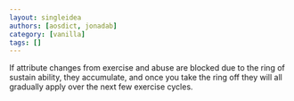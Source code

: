 ```yaml
---
layout: singleidea
authors: [aosdict, jonadab]
category: [vanilla]
tags: []
---
```

If attribute changes from exercise and abuse are blocked due to the ring of sustain ability, they accumulate, and once you take the ring off they will all gradually apply over the next few exercise cycles.
